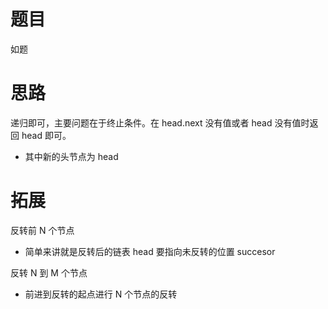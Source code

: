 # 题目
如题
# 思路
递归即可，主要问题在于终止条件。在 head.next 没有值或者 head 没有值时返回 head 即可。
- 其中新的头节点为 head


# 拓展
反转前 N 个节点
- 简单来讲就是反转后的链表 head 要指向未反转的位置 succesor


反转 N 到 M 个节点
- 前进到反转的起点进行 N 个节点的反转